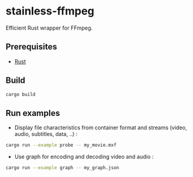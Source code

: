 # stainless-ffmpeg
Efficient Rust wrapper for FFmpeg.


## Prerequisites
* [Rust](https://rustup.rs/)

## Build

```bash
cargo build
```

## Run examples

- Display file characteristics from container format and streams (video, audio, subtitles, data, ..) :
```bash
cargo run --example probe -- my_movie.mxf
```

- Use graph for encoding and decoding video and audio :
```bash
cargo run --example graph -- my_graph.json
```
